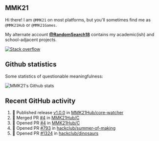 ## MMK21

Hi there! I am `@MMK21` on most platforms, but you'll sometimes find me as `@MMK21Hub` or `@MMK21Games`.

My alternate account [**@RandomSearch18**](https://github.com/RandomSearch18/) contains my academic(ish) and school-adjacent projects.

[![Stack overflow](https://img.shields.io/badge/Stack_Overflow-FE7A16?style=for-the-badge&logo=stack-overflow&logoColor=white)](https://stackoverflow.com/users/11519302/mmk21)

## Github statistics

Some statistics of questionable meaningfulness:

![MMK21's Github stats](https://github-readme-stats.vercel.app/api?username=MMK21Hub&show_icons=true&theme=dark&bg_color=171b22&text_color=CCCCCC&hide_border=true)

## Recent GitHub activity

<!--START_SECTION:activity-->
1. 🚀 Published release [v1.0.0](https://github.com/MMK21Hub/core-watcher/releases/tag/v1.0.0) in [MMK21Hub/core-watcher](https://github.com/MMK21Hub/core-watcher)
2. 🎉 Merged PR [#4](https://github.com/MMK21Hub/C/pull/4) in [MMK21Hub/C](https://github.com/MMK21Hub/C)
3. 💪 Opened PR [#4](https://github.com/MMK21Hub/C/pull/4) in [MMK21Hub/C](https://github.com/MMK21Hub/C)
4. 💪 Opened PR [#793](https://github.com/hackclub/summer-of-making/pull/793) in [hackclub/summer-of-making](https://github.com/hackclub/summer-of-making)
5. 💪 Opened PR [#1324](https://github.com/hackclub/dinosaurs/pull/1324) in [hackclub/dinosaurs](https://github.com/hackclub/dinosaurs)
<!--END_SECTION:activity-->
